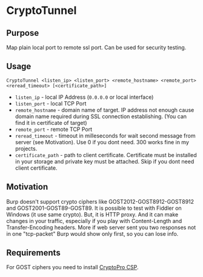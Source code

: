 # CryptoTunnel

## Purpose

Map plain local port to remote ssl port. Can be used for security testing.

## Usage

`CryptoTunnel <listen_ip> <listen_port> <remote_hostname> <remote_port> <reread_timeout> [<certificate_path>]`

- `listen_ip` - local IP Address (`0.0.0.0` or local interface)
- `listen_port` - local TCP Port
- `remote_hostname` - domain name of target. IP address not enough cause domain name required during SSL connection establishing. (You can find it in certificate of target)
- `remote_port` - remote TCP Port
- `reread_timeout` - timeout in milleseconds for wait second message from server (see Motivation). Use 0 if you dont need. 300 works fine in my projects.
- `certificate_path` - path to client certificate. Certificate must be installed in your storage and private key must be attached. Skip if you dont need client certificate. 

## Motivation

Burp doesn't support crypto ciphers like GOST2012-GOST8912-GOST8912 and GOST2001-GOST89-GOST89. It is possible to test with Fiddler on Windows (it use same crypto). But, it is HTTP proxy. And it can make changes in your traffic, especially if you play with Content-Length and Transfer-Encoding headers. More if web server sent you two responses not in one "tcp-packet" Burp would show only first, so you can lose info.

## Requirements

For GOST ciphers you need to install [CryptoPro CSP](https://www.cryptopro.ru/products/csp).
